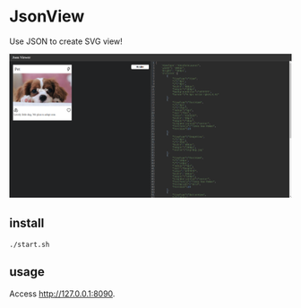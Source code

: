 # JsonView

Use JSON to create SVG view!

<img src="preview.png" alt="json view">

## install

```shell
./start.sh
```

## usage

Access http://127.0.0.1:8090.

